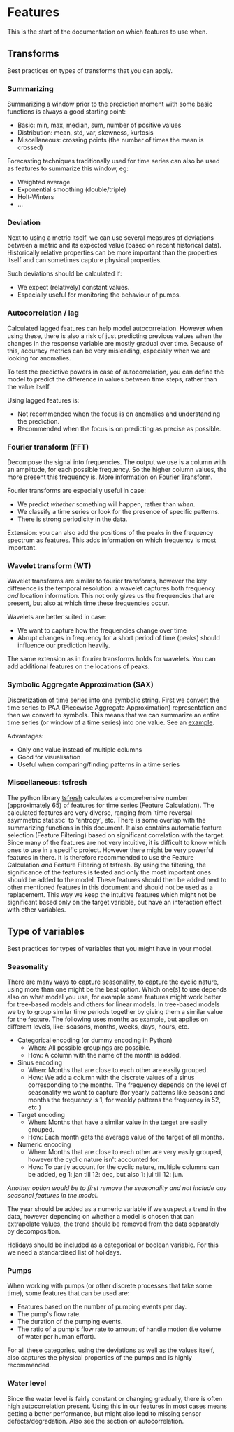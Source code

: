 # Features
This is the start of the documentation on which features to use when.

## Transforms
Best practices on types of transforms that you can apply.

### Summarizing
Summarizing a window prior to the prediction moment with some basic functions is always a good starting point:
- Basic: min, max, median, sum, number of positive values
- Distribution: mean, std, var, skewness, kurtosis
- Miscellaneous: crossing points (the number of times the mean is crossed)

Forecasting techniques traditionally used for time series can also be used as features to summarize this window, eg: 
- Weighted average
- Exponential smoothing (double/triple)
- Holt-Winters
- ...

### Deviation
Next to using a metric itself, we can use several measures of deviations between a metric and its expected value (based on recent historical data). Historically relative properties can be more important than the properties itself and can sometimes capture physical properties.

Such deviations should be calculated if:
- We expect (relatively) constant values.
- Especially useful for monitoring the behaviour of pumps.

### Autocorrelation / lag
Calculated lagged features can help model autocorrelation. However when using these, there is also a risk of just predicting previous values when the changes in the response variable are mostly gradual over time. Because of this, accuracy metrics can be very misleading, especially when we are looking for anomalies.

To test the predictive powers in case of autocorrelation, you can define the model to predict the difference in values between time steps, rather than the value itself. 

Using lagged features is:
- Not recommended when the focus is on anomalies and understanding the prediction.
- Recommended when the focus is on predicting as precise as possible.

### Fourier transform (FFT)
Decompose the signal into frequencies. The output we use is a column with an amplitude, for each possible frequency. So the higher column values, the more present this frequency is. More information on [Fourier Transform](https://en.wikipedia.org/wiki/Fourier_transform).

Fourier transforms are especially useful in case:
- We predict *whether* something will happen, rather than *when*.
- We classify a time series or look for the presence of specific patterns.
- There is strong periodicity in the data.

Extension: you can also add the positions of the peaks in the frequency spectrum as features. This adds information on which frequency is most important.

### Wavelet transform (WT)
Wavelet transforms are similar to fourier transforms, however the key difference is the temporal resolution: a wavelet captures both frequency *and* location information. This not only gives us the frequencies that are present, but also at which time these frequencies occur.

Wavelets are better suited in case:
- We want to capture how the frequencies change over time
- Abrupt changes in frequency for a short period of time (peaks) should influence our prediction heavily.

The same extension as in fourier transforms holds for wavelets. You can add additional features on the locations of peaks.

### Symbolic Aggregate Approximation (SAX)
Discretization of time series into one symbolic string. First we convert the time series to PAA (Piecewise Aggregate Approximation) representation and then we convert to symbols. This means that we can summarize an entire time series (or window of a time series) into one value. See an [example](https://jmotif.github.io/sax-vsm_site/morea/algorithm/SAX.html).

Advantages:
- Only one value instead of multiple columns
- Good for visualisation
- Useful when comparing/finding patterns in a time series

### Miscellaneous: tsfresh
The python library [tsfresh](https://github.com/blue-yonder/tsfresh) calculates a comprehensive number (approximately 65) of features for time series (Feature Calculation). The calculated features are very diverse, ranging from 'time reversal asymmetric statistic' to 'entropy', etc. There is some overlap with the summarizing functions in this document. It also contains automatic feature selection (Feature Filtering) based on significant correlation with the target. 
Since many of the features are not very intuitive, it is difficult to know which ones to use in a specific project. However there might be very powerful features in there. It is therefore recommended to use the Feature Calculation *and* Feature Filtering of tsfresh. By using the filtering, the significance of the features is tested and only the most important ones should be added to the model. These features should then be added next to other mentioned features in this document and should not be used as a replacement. This way we keep the intuitive features which might not be significant based only on the target variable, but have an interaction effect with other variables. 


## Type of variables
Best practices for types of variables that you might have in your model.

### Seasonality
There are many ways to capture seasonality, to capture the cyclic nature, using more than one might be the best option. Which one(s) to use depends also on what model you use, for example some features might work better for tree-based models and others for linear models. In tree-based models we try to group similar time periods together by giving them a similar value for the feature.
The following uses months as example, but applies on different levels, like: seasons, months, weeks, days, hours, etc.

- Categorical encoding (or dummy encoding in Python)
    - When: All possible groupings are possible.
    - How: A column with the name of the month is added.
- Sinus encoding
    - When: Months that are close to each other are easily grouped. 
    - How: We add a column with the discrete values of a sinus corresponding to the months. The frequency depends on the level of seasonality we want to capture (for yearly patterns like seasons and months the frequency is 1, for weekly patterns the frequency is 52, etc.)
- Target encoding
    - When: Months that have a similar value in the target are easily grouped.
    - How: Each month gets the average value of the target of all months. 
- Numeric encoding
    - When: Months that are close to each other are very easily grouped, however the cyclic nature isn't accounted for.
    - How: To partly account for the cyclic nature, multiple columns can be added, eg 1: jan till 12: dec, but also 1: jul till 12: jun.

*Another option would be to first remove the seasonality and not include any seasonal features in the model.*

The year should be added as a numeric variable if we suspect a trend in the data, however depending on whether a model is chosen that can extrapolate values, the trend should be removed from the data separately by decomposition.

Holidays should be included as a categorical or boolean variable. For this we need a standardised list of holidays.

### Pumps
When working with pumps (or other discrete processes that take some time), some features that can be used are:
- Features based on the number of pumping events per day.
- The pump's flow rate.
- The duration of the pumping events.
- The ratio of a pump's flow rate to amount of handle motion (i.e volume of water per human effort).

For all these categories, using the deviations as well as the values itself, also captures the physical properties of the pumps and is highly recommended.

### Water level
Since the water level is fairly constant or changing gradually, there is often high autocorrelation present. Using this in our features in most cases means getting a better performance, but might also lead to missing sensor defects/degradation. Also see the section on autocorrelation. 

